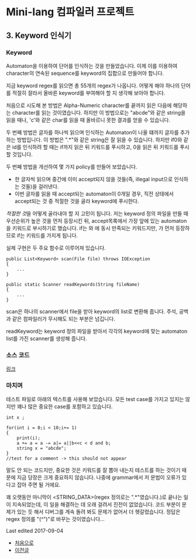 # Mini-lang 컴파일러 프로젝트

## 3. Keyword 인식기

### Keyword

 Automaton을 이용하여 단어를 인식하는 것을 만들었습니다. 이제 이를 이용하여 character의 연속된 sequence를 keyword의 집합으로 만들어야 합니다.

 지금 keyword regex를 읽으면 총 55개의 regex가 나옵니다. 어떻게 해야 하나의 단어를 적절히 잘라서 올바른 keyword를 부여해야 할 지 생각해 보아야 합니다.

 처음으로 시도해 본 방법은 Alpha-Numeric character를 끝까지 읽은 다음에 해당하는 character를 읽는 것이였습니다. 하지만 이 방법으로는 "abcde"와 같은 string을 읽을 때나, 'c'와 같은 char를 읽을 때 올바르니 못한 결과를 얻을 수 있습니다.

 두 번째 방법은 글자를 하나씩 읽으며 인식하는 Automaton이 나올 떄까지 글자를 추가하는 방법입니다. 이 방법은 ".*"와 같은 string은 잘 읽을 수 있습니다. 하지만 if0와 같은 id를 인식하려 할 때는 if까지 읽은 뒤 <IF> 키워드를 푸시하고, 0을 읽은 뒤 <NUMBER> 키워드를 푸시할 것입니다.

 두 번째 방법을 개선하여 몇 가지 policy를 만들어 보았습니다.
  - 한 글자씩 읽으며 중간에 이미 accept되지 않을 것들(즉, illegal input으로 인식하는 것들)을 걸러낸다.
  - 이번 글자를 읽을 때 accept되는 automaton이 0개일 경우, 직전 상태에서 accept되는 것 중 적절한 것을 골라 keyword에 푸시한다.

 *적절한 것*을 어떻게 골라내야 할 지 고민이 됩니다. 저는 keyword 정의 파일을 만들 때 우선순위가 높은 것을 먼저 등장시킨 뒤, accept목록에서 가장 앞에 있는 automaton을 키워드로 부시하기로 했습니다. if는 <IF>와 <ID>에 동시 만족되는 키워드지만, <IF>가 먼저 등장하므로 if는 <IF>키워드를 가지게 됩니다.

실제 구현은 두 주요 함수로 이루어져 있습니다.
```
public List<Keyword> scan(File file) throws IOException
{
	...
}

public static Scanner readKeywords(String fileName)
{
	...
}
```
scan은 하나의 scanner에서 file을 받아 keyword의 list로 변환해 줍니다. 주석, 공백과 같은 컴파일러가 무시해도 되는 부분은 넘깁니다.

readKeyword는 keyword 정의 파일을 받아서 각각의 keyword에 맞는 automaton list를 가진 scanner를 생성해 줍니다.

### 소스 코드

[링크](https://github.com/minolee/mini_lang/blob/master/src/scanner/Scanner.java)


### 마치며

 테스트 파일로 아래의 텍스트를 사용해 보았습니다. 모든 test case를 가지고 있지는 않지만 꽤나 많은 중요한 case를 포함하고 있습니다.
```
int x ;

for(int i = 0;i < 10;i+= 1)
{
    print(i);
    a += a = a -= a|= a||b<<c < d and b;
    string x = "abcde";
}
//test for a comment -> this should not appear
```
말도 안 되는 코드지만, 중요한 것은 키워드를 잘 뽑아 내는지 테스트를 하는 것이기 때문에 지금 당장은 크게 중요하지 않습니다. 나중에 grammar에서 저 문법이 오류가 있다고 잡아 주면 될 거에요.

꽤 오랫동안 마니막이 <STRING_DATA>(regex 정의로는 ".*"였습니다.)로 끝나는 일이 지속되었는데, 이 일을 해결하는 데 오래 걸려서 진전이 없었습니다. 코드 부분이 문제가 있는 듯 해서 디버그를 계속 돌려 봐도 문제가 없어서 더 헷갈렸습니다. 정답은 regex 정의를 "(^")"로 바꾸는 것이였습니다...

Last edited 2017-09-04

 - [처음으로](https://minolee.github.io)
 - [이전글](2_Scanner2.md)
